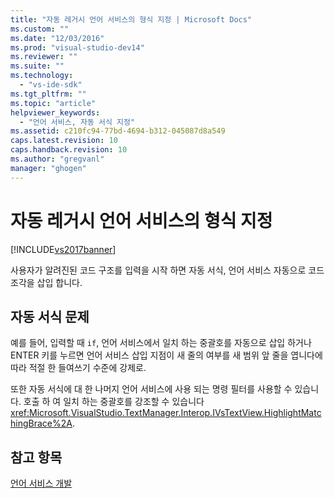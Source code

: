 ```yaml
---
title: "자동 레거시 언어 서비스의 형식 지정 | Microsoft Docs"
ms.custom: ""
ms.date: "12/03/2016"
ms.prod: "visual-studio-dev14"
ms.reviewer: ""
ms.suite: ""
ms.technology: 
  - "vs-ide-sdk"
ms.tgt_pltfrm: ""
ms.topic: "article"
helpviewer_keywords: 
  - "언어 서비스, 자동 서식 지정"
ms.assetid: c210fc94-77bd-4694-b312-045087d8a549
caps.latest.revision: 10
caps.handback.revision: 10
ms.author: "gregvanl"
manager: "ghogen"
---
```

# 자동 레거시 언어 서비스의 형식 지정
[!INCLUDE[vs2017banner](../../code-quality/includes/vs2017banner.md)]

사용자가 알려진된 코드 구조를 입력을 시작 하면 자동 서식, 언어 서비스 자동으로 코드 조각을 삽입 합니다.  
  
## 자동 서식 문제  
 예를 들어, 입력할 때 `if`, 언어 서비스에서 일치 하는 중괄호를 자동으로 삽입 하거나 ENTER 키를 누르면 언어 서비스 삽입 지점이 새 줄의 여부를 새 범위 앞 줄을 엽니다에 따라 적절 한 들여쓰기 수준에 강제로.  
  
 또한 자동 서식에 대 한 나머지 언어 서비스에 사용 되는 명령 필터를 사용할 수 있습니다.  호출 하 여 일치 하는 중괄호를 강조할 수 있습니다 <xref:Microsoft.VisualStudio.TextManager.Interop.IVsTextView.HighlightMatchingBrace%2A>.  
  
## 참고 항목  
 [언어 서비스 개발](../../extensibility/internals/developing-a-legacy-language-service.md)
